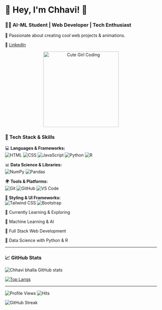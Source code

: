# 💜 Hey, I'm Chhavi! 🚀

### 👩‍💻 AI-ML Student | Web Developer | Tech Enthusiast  

🔹 Passionate about creating cool web projects & animations.  



 💼 [LinkedIn]((www.linkedin.com/in/chhavi-bhalla-6b7985319)) 

 <p align="center">
  <img src="https://pics.craiyon.com/2023-10-30/302e194633254bc8a8e05245ba61814d.webp" alt="Cute Girl Coding" width="250"/>
</p>



 


### 🚀 Tech Stack & Skills  



💻 **Languages & Frameworks:**  
![HTML](https://img.shields.io/badge/HTML-E34F26?style=for-the-badge&logo=html5&logoColor=white)
![CSS](https://img.shields.io/badge/CSS-1572B6?style=for-the-badge&logo=css3&logoColor=white)
![JavaScript](https://img.shields.io/badge/JavaScript-F7DF1E?style=for-the-badge&logo=javascript&logoColor=black)
![Python](https://img.shields.io/badge/Python-3776AB?style=for-the-badge&logo=python&logoColor=white)
![R](https://img.shields.io/badge/R-276DC3?style=for-the-badge&logo=r&logoColor=white)  




📊 **Data Science & Libraries:**  
![NumPy](https://img.shields.io/badge/NumPy-013243?style=for-the-badge&logo=numpy&logoColor=white)
![Pandas](https://img.shields.io/badge/Pandas-150458?style=for-the-badge&logo=pandas&logoColor=white)





🌍 **Tools & Platforms:**  
![Git](https://img.shields.io/badge/Git-F05032?style=for-the-badge&logo=git&logoColor=white)
![GitHub](https://img.shields.io/badge/GitHub-181717?style=for-the-badge&logo=github&logoColor=white)
![VS Code](https://img.shields.io/badge/VS%20Code-0078D4?style=for-the-badge&logo=visual-studio-code&logoColor=white)


🎨 **Styling & UI Frameworks:**  
![Tailwind CSS](https://img.shields.io/badge/Tailwind%20CSS-38B2AC?style=for-the-badge&logo=tailwind-css&logoColor=white)
![Bootstrap](https://img.shields.io/badge/Bootstrap-563D7C?style=for-the-badge&logo=bootstrap&logoColor=white)  






🌱 Currently Learning & Exploring



🔹 Machine Learning & AI

🔹 Full Stack Web Development

🔹 Data Science with Python & R


---  



### 📈 GitHub Stats  
![Chhavi bhalla GitHub stats](https://github-readme-stats.vercel.app/api?username=Chhavibhalla&show_icons=true&theme=radical)


[![Top Langs](https://github-readme-stats.vercel.app/api/top-langs/?username=chhavibhalla&layout=compact&theme=radical)](https://github.com/chhavibhalla/github-readme-stats)  

---  

![Profile Views](https://komarev.com/ghpvc/?username=chhavibhalla&color=blue)
![Hits](https://hits.seeyoufarm.com/api/count/incr/badge.svg?url=https://github.com/chhavibhalla/&count_bg=%2379C83D&title_bg=%23555555&icon=github.svg&icon_color=%23FFFFFF&title=Profile+Views&edge_flat=false)



![GitHub Streak](https://streak-stats.demolab.com/?user=chhavibhalla&theme=radical)




